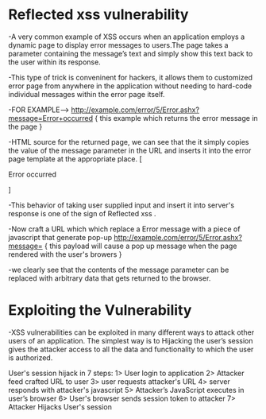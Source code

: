 # Reflected xss vulnerability 

-A very common example of XSS occurs when an application employs a dynamic page to display error messages to users.The page takes a parameter containing the message’s text and simply show this text back to the user within its response.

-This type of trick is conveninent for hackers, it allows them to customized error page from anywhere in the application without needing to hard-code individual messages within the error page itself.

-FOR EXAMPLE--> http://example.com/error/5/Error.ashx?message=Error+occurred { this example which returns the error message in the page } 

-HTML source for the returned page, we can see that the it simply copies the value of the message parameter in the URL and inserts it into the error page template at the appropriate place. [ <p> Error occurred </p> ]

-This behavior of taking user supplied input and insert it into server's response is one of the sign of Reflected xss .

-Now craft a URL which which replace a Error message with a piece of javascript that generate pop-up 
http://example.com/error/5/Error.ashx?message=<script>alert(1)</script> { this payload <script>alert(1)</script> will cause a pop up message when the page rendered with the user's browers }

-we clearly see that the contents of the message parameter can be replaced with arbitrary data that gets returned to the browser.


# Exploiting the Vulnerability

-XSS vulnerabilities can be exploited in many different ways to attack other users of an application. The simplest way is to Hijacking the user’s session gives the attacker access to all the data and functionality to which the user is authorized.
 
User's session hijack in 7 steps:
1> User login to application 
2> Attacker feed crafted URL to user 
3> user requests attacker's URL 
4> server responds with attacker's javascript 
5> Attacker’s JavaScript executes in user’s browser
6> User's browser sends session token to attacker 
7> Attacker Hijacks User's session 
